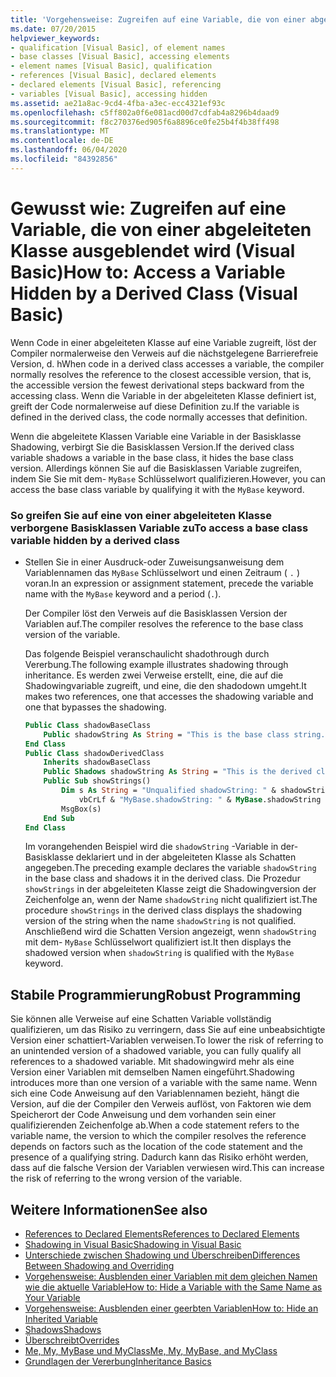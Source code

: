 ```yaml
---
title: 'Vorgehensweise: Zugreifen auf eine Variable, die von einer abgeleiteten Klasse ausgeblendet wird'
ms.date: 07/20/2015
helpviewer_keywords:
- qualification [Visual Basic], of element names
- base classes [Visual Basic], accessing elements
- element names [Visual Basic], qualification
- references [Visual Basic], declared elements
- declared elements [Visual Basic], referencing
- variables [Visual Basic], accessing hidden
ms.assetid: ae21a8ac-9cd4-4fba-a3ec-ecc4321ef93c
ms.openlocfilehash: c5ff802a0f6e081acd00d7cdfab4a8296b4daad9
ms.sourcegitcommit: f8c270376ed905f6a8896ce0fe25b4f4b38ff498
ms.translationtype: MT
ms.contentlocale: de-DE
ms.lasthandoff: 06/04/2020
ms.locfileid: "84392856"
---
```

# <a name="how-to-access-a-variable-hidden-by-a-derived-class-visual-basic"></a><span data-ttu-id="18e71-102">Gewusst wie: Zugreifen auf eine Variable, die von einer abgeleiteten Klasse ausgeblendet wird (Visual Basic)</span><span class="sxs-lookup"><span data-stu-id="18e71-102">How to: Access a Variable Hidden by a Derived Class (Visual Basic)</span></span>

<span data-ttu-id="18e71-103">Wenn Code in einer abgeleiteten Klasse auf eine Variable zugreift, löst der Compiler normalerweise den Verweis auf die nächstgelegene Barrierefreie Version, d. h</span><span class="sxs-lookup"><span data-stu-id="18e71-103">When code in a derived class accesses a variable, the compiler normally resolves the reference to the closest accessible version, that is, the accessible version the fewest derivational steps backward from the accessing class.</span></span> <span data-ttu-id="18e71-104">Wenn die Variable in der abgeleiteten Klasse definiert ist, greift der Code normalerweise auf diese Definition zu.</span><span class="sxs-lookup"><span data-stu-id="18e71-104">If the variable is defined in the derived class, the code normally accesses that definition.</span></span>

<span data-ttu-id="18e71-105">Wenn die abgeleitete Klassen Variable eine Variable in der Basisklasse Shadowing, verbirgt Sie die Basisklassen Version.</span><span class="sxs-lookup"><span data-stu-id="18e71-105">If the derived class variable shadows a variable in the base class, it hides the base class version.</span></span> <span data-ttu-id="18e71-106">Allerdings können Sie auf die Basisklassen Variable zugreifen, indem Sie Sie mit dem- `MyBase` Schlüsselwort qualifizieren.</span><span class="sxs-lookup"><span data-stu-id="18e71-106">However, you can access the base class variable by qualifying it with the `MyBase` keyword.</span></span>

### <a name="to-access-a-base-class-variable-hidden-by-a-derived-class"></a><span data-ttu-id="18e71-107">So greifen Sie auf eine von einer abgeleiteten Klasse verborgene Basisklassen Variable zu</span><span class="sxs-lookup"><span data-stu-id="18e71-107">To access a base class variable hidden by a derived class</span></span>

- <span data-ttu-id="18e71-108">Stellen Sie in einer Ausdruck-oder Zuweisungsanweisung dem Variablennamen das `MyBase` Schlüsselwort und einen Zeitraum ( `.` ) voran.</span><span class="sxs-lookup"><span data-stu-id="18e71-108">In an expression or assignment statement, precede the variable name with the `MyBase` keyword and a period (`.`).</span></span>

    <span data-ttu-id="18e71-109">Der Compiler löst den Verweis auf die Basisklassen Version der Variablen auf.</span><span class="sxs-lookup"><span data-stu-id="18e71-109">The compiler resolves the reference to the base class version of the variable.</span></span>

    <span data-ttu-id="18e71-110">Das folgende Beispiel veranschaulicht shadothrough durch Vererbung.</span><span class="sxs-lookup"><span data-stu-id="18e71-110">The following example illustrates shadowing through inheritance.</span></span> <span data-ttu-id="18e71-111">Es werden zwei Verweise erstellt, eine, die auf die Shadowingvariable zugreift, und eine, die den shadodown umgeht.</span><span class="sxs-lookup"><span data-stu-id="18e71-111">It makes two references, one that accesses the shadowing variable and one that bypasses the shadowing.</span></span>

    ```vb
    Public Class shadowBaseClass
        Public shadowString As String = "This is the base class string."
    End Class
    Public Class shadowDerivedClass
        Inherits shadowBaseClass
        Public Shadows shadowString As String = "This is the derived class string."
        Public Sub showStrings()
            Dim s As String = "Unqualified shadowString: " & shadowString &
                vbCrLf & "MyBase.shadowString: " & MyBase.shadowString
            MsgBox(s)
        End Sub
    End Class
    ```

    <span data-ttu-id="18e71-112">Im vorangehenden Beispiel wird die `shadowString` -Variable in der-Basisklasse deklariert und in der abgeleiteten Klasse als Schatten angegeben.</span><span class="sxs-lookup"><span data-stu-id="18e71-112">The preceding example declares the variable `shadowString` in the base class and shadows it in the derived class.</span></span> <span data-ttu-id="18e71-113">Die Prozedur `showStrings` in der abgeleiteten Klasse zeigt die Shadowingversion der Zeichenfolge an, wenn der Name `shadowString` nicht qualifiziert ist.</span><span class="sxs-lookup"><span data-stu-id="18e71-113">The procedure `showStrings` in the derived class displays the shadowing version of the string when the name `shadowString` is not qualified.</span></span> <span data-ttu-id="18e71-114">Anschließend wird die Schatten Version angezeigt, wenn `shadowString` mit dem- `MyBase` Schlüsselwort qualifiziert ist.</span><span class="sxs-lookup"><span data-stu-id="18e71-114">It then displays the shadowed version when `shadowString` is qualified with the `MyBase`  keyword.</span></span>

## <a name="robust-programming"></a><span data-ttu-id="18e71-115">Stabile Programmierung</span><span class="sxs-lookup"><span data-stu-id="18e71-115">Robust Programming</span></span>

<span data-ttu-id="18e71-116">Sie können alle Verweise auf eine Schatten Variable vollständig qualifizieren, um das Risiko zu verringern, dass Sie auf eine unbeabsichtigte Version einer schattiert-Variablen verweisen.</span><span class="sxs-lookup"><span data-stu-id="18e71-116">To lower the risk of referring to an unintended version of a shadowed variable, you can fully qualify all references to a shadowed variable.</span></span> <span data-ttu-id="18e71-117">Mit shadowingwird mehr als eine Version einer Variablen mit demselben Namen eingeführt.</span><span class="sxs-lookup"><span data-stu-id="18e71-117">Shadowing introduces more than one version of a variable with the same name.</span></span> <span data-ttu-id="18e71-118">Wenn sich eine Code Anweisung auf den Variablennamen bezieht, hängt die Version, auf die der Compiler den Verweis auflöst, von Faktoren wie dem Speicherort der Code Anweisung und dem vorhanden sein einer qualifizierenden Zeichenfolge ab.</span><span class="sxs-lookup"><span data-stu-id="18e71-118">When a code statement refers to the variable name, the version to which the compiler resolves the reference depends on factors such as the location of the code statement and the presence of a qualifying string.</span></span> <span data-ttu-id="18e71-119">Dadurch kann das Risiko erhöht werden, dass auf die falsche Version der Variablen verwiesen wird.</span><span class="sxs-lookup"><span data-stu-id="18e71-119">This can increase the risk of referring to the wrong version of the variable.</span></span>

## <a name="see-also"></a><span data-ttu-id="18e71-120">Weitere Informationen</span><span class="sxs-lookup"><span data-stu-id="18e71-120">See also</span></span>

- [<span data-ttu-id="18e71-121">References to Declared Elements</span><span class="sxs-lookup"><span data-stu-id="18e71-121">References to Declared Elements</span></span>](references-to-declared-elements.md)
- [<span data-ttu-id="18e71-122">Shadowing in Visual Basic</span><span class="sxs-lookup"><span data-stu-id="18e71-122">Shadowing in Visual Basic</span></span>](shadowing.md)
- [<span data-ttu-id="18e71-123">Unterschiede zwischen Shadowing und Überschreiben</span><span class="sxs-lookup"><span data-stu-id="18e71-123">Differences Between Shadowing and Overriding</span></span>](differences-between-shadowing-and-overriding.md)
- [<span data-ttu-id="18e71-124">Vorgehensweise: Ausblenden einer Variablen mit dem gleichen Namen wie die aktuelle Variable</span><span class="sxs-lookup"><span data-stu-id="18e71-124">How to: Hide a Variable with the Same Name as Your Variable</span></span>](how-to-hide-a-variable-with-the-same-name-as-your-variable.md)
- [<span data-ttu-id="18e71-125">Vorgehensweise: Ausblenden einer geerbten Variablen</span><span class="sxs-lookup"><span data-stu-id="18e71-125">How to: Hide an Inherited Variable</span></span>](how-to-hide-an-inherited-variable.md)
- [<span data-ttu-id="18e71-126">Shadows</span><span class="sxs-lookup"><span data-stu-id="18e71-126">Shadows</span></span>](../../../language-reference/modifiers/shadows.md)
- [<span data-ttu-id="18e71-127">Überschreibt</span><span class="sxs-lookup"><span data-stu-id="18e71-127">Overrides</span></span>](../../../language-reference/modifiers/overrides.md)
- [<span data-ttu-id="18e71-128">Me, My, MyBase und MyClass</span><span class="sxs-lookup"><span data-stu-id="18e71-128">Me, My, MyBase, and MyClass</span></span>](../../program-structure/me-my-mybase-and-myclass.md)
- [<span data-ttu-id="18e71-129">Grundlagen der Vererbung</span><span class="sxs-lookup"><span data-stu-id="18e71-129">Inheritance Basics</span></span>](../objects-and-classes/inheritance-basics.md)
